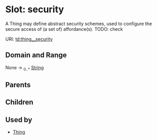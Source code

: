 
# Slot: security


A Thing may define abstract security schemes, used to configure the secure access of (a set of) affordance(s). TODO: check

URI: [td:thing__security](https://www.w3.org/2019/wot/td#thing__security)


## Domain and Range

None &#8594;  <sub>0..\*</sub> [String](types/String.md)

## Parents


## Children


## Used by

 * [Thing](Thing.md)
